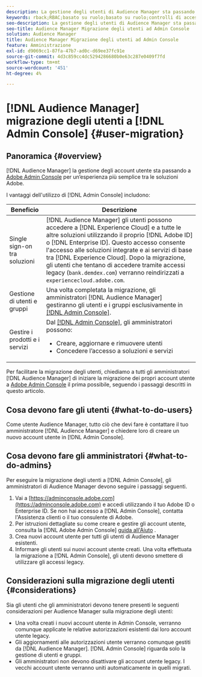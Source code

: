 ```yaml
---
description: La gestione degli utenti di Audience Manager sta passando a Adobe Admin Console. Questo articolo spiega cosa devi fare per preparare la migrazione degli utenti e cosa cambierà una volta completata la migrazione.
keywords: rback;RBAC;basato su ruolo;basato su ruolo;controlli di accesso basati su ruolo
seo-description: La gestione degli utenti di Audience Manager sta passando a Adobe Admin Console. Questo articolo spiega cosa devi fare per preparare la migrazione degli utenti e cosa cambierà una volta completata la migrazione.
seo-title: Audience Manager Migrazione degli utenti ad Admin Console
solution: Audience Manager
title: Audience Manager Migrazione degli utenti ad Admin Console
feature: Amministrazione
exl-id: d9069cc1-87fa-47b7-ad0c-d69ee37fc91e
source-git-commit: 4d3c859cc4dc5294286680b0e63c287e0409f7fd
workflow-type: tm+mt
source-wordcount: '451'
ht-degree: 4%

---
```


# [!DNL Audience Manager] migrazione degli utenti a  [!DNL Admin Console] {#user-migration}

## Panoramica {#overview}

[!DNL Audience Manager] la gestione degli account utente sta passando a  [Adobe Admin Console](https://helpx.adobe.com/it/enterprise/using/admin-console.html) per un’esperienza più semplice tra le soluzioni Adobe.

I vantaggi dell&#39;utilizzo di [!DNL Admin Console] includono:

| Beneficio | Descrizione |
|---|---|
| Single sign-on tra soluzioni | [!DNL Audience Manager] gli utenti possono accedere a  [!DNL Experience Cloud] e a tutte le altre soluzioni utilizzando il proprio  [!DNL Adobe ID] o  [!DNL Enterprise ID]. Questo accesso consente l&#39;accesso alle soluzioni integrate e ai servizi di base tra [!DNL Experience Cloud]. Dopo la migrazione, gli utenti che tentano di accedere tramite accessi legacy (`bank.demdex.com`) verranno reindirizzati a `experiencecloud.adobe.com`. |
| Gestione di utenti e gruppi | Una volta completata la migrazione, gli amministratori [!DNL Audience Manager] gestiranno gli utenti e i gruppi esclusivamente in [[!DNL Admin Console]](http://adminconsole.adobe.com/enterprise/). |
| Gestire i prodotti e i servizi  | Dal [[!DNL Admin Console]](http://adminconsole.adobe.com/enterprise/), gli amministratori possono: <ul><li>Creare, aggiornare e rimuovere utenti</li><li>Concedere l’accesso a soluzioni e servizi</li></ul> |

Per facilitare la migrazione degli utenti, chiediamo a tutti gli amministratori [!DNL Audience Manager] di iniziare la migrazione dei propri account utente a [Adobe Admin Console](https://helpx.adobe.com/enterprise/using/admin-console.html) il prima possibile, seguendo i passaggi descritti in questo articolo.

## Cosa devono fare gli utenti {#what-to-do-users}

Come utente Audience Manager, tutto ciò che devi fare è contattare il tuo amministratore [!DNL Audience Manager] e chiedere loro di creare un nuovo account utente in [!DNL Admin Console].

## Cosa devono fare gli amministratori {#what-to-do-admins}

Per eseguire la migrazione degli utenti a [!DNL Admin Console], gli amministratori di Audience Manager devono seguire i passaggi seguenti.

1. Vai a [https://adminconsole.adobe.com](https://adminconsole.adobe.com) e accedi utilizzando il tuo Adobe ID o Enterprise ID. Se non hai accesso a [!DNL Admin Console], contatta l&#39;Assistenza clienti o il tuo consulente di Adobe.
2. Per istruzioni dettagliate su come creare e gestire gli account utente, consulta la [!DNL Adobe Admin Console] [guida all&#39;Aiuto](https://helpx.adobe.com/enterprise/admin-guide.html/enterprise/using/users.ug.html) .
3. Crea nuovi account utente per tutti gli utenti di Audience Manager esistenti.
4. Informare gli utenti sui nuovi account utente creati. Una volta effettuata la migrazione a [!DNL Admin Console], gli utenti devono smettere di utilizzare gli accessi legacy.

## Considerazioni sulla migrazione degli utenti {#considerations}

Sia gli utenti che gli amministratori devono tenere presenti le seguenti considerazioni per Audience Manager sulla migrazione degli utenti:

* Una volta creati i nuovi account utente in Admin Console, verranno comunque applicate le relative autorizzazioni esistenti dai loro account utente legacy.
* Gli aggiornamenti alle autorizzazioni utente verranno comunque gestiti da [!DNL Audience Manager]. [!DNL Admin Console] riguarda solo la gestione di utenti e gruppi.
* Gli amministratori non devono disattivare gli account utente legacy. I vecchi account utente verranno uniti automaticamente in quelli migrati.
